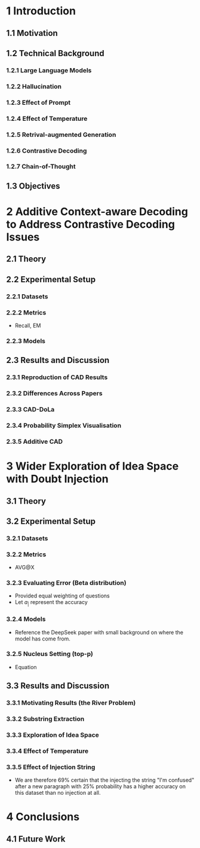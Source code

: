 # 1 Introduction

## 1.1 Motivation

## 1.2 Technical Background

### 1.2.1 Large Language Models

### 1.2.2 Hallucination

### 1.2.3 Effect of Prompt

### 1.2.4 Effect of Temperature

### 1.2.5 Retrival-augmented Generation

### 1.2.6 Contrastive Decoding

### 1.2.7 Chain-of-Thought

## 1.3 Objectives

# 2 Additive Context-aware Decoding to Address Contrastive Decoding Issues

## 2.1 Theory

## 2.2 Experimental Setup

### 2.2.1 Datasets

### 2.2.2 Metrics
- Recall, EM

### 2.2.3 Models

## 2.3 Results and Discussion

### 2.3.1 Reproduction of CAD Results

### 2.3.2 Differences Across Papers

### 2.3.3 CAD-DoLa

### 2.3.4 Probability Simplex Visualisation

### 2.3.5 Additive CAD

# 3 Wider Exploration of Idea Space with Doubt Injection

## 3.1 Theory

## 3.2 Experimental Setup

### 3.2.1 Datasets

### 3.2.2 Metrics
- AVG@X

### 3.2.3 Evaluating Error (Beta distribution)
- Provided equal weighting of questions
- Let $a_{|}$ represent the accuracy

### 3.2.4 Models
- Reference the DeepSeek paper with small background on where the model has come from.

### 3.2.5 Nucleus Setting (top-p)
- Equation

## 3.3 Results and Discussion

### 3.3.1 Motivating Results (the River Problem)

### 3.3.2 Substring Extraction

### 3.3.3 Exploration of Idea Space

### 3.3.4 Effect of Temperature

### 3.3.5 Effect of Injection String
- We are therefore 69% certain that the injecting the string "I'm confused" after a new paragraph with 25% probability has a higher accuracy on this dataset than no injection at all.

# 4 Conclusions

## 4.1 Future Work
